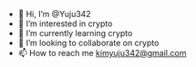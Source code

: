- 👋 Hi, I’m @Yuju342
- 👀 I’m interested in crypto
- 🌱 I’m currently learning crypto
- 💞️ I’m looking to collaborate on crypto
- 📫 How to reach me kimyuju342@gmail.com

<!---
Yuju342/Yuju342 is a ✨ special ✨ repository because its `README.md` (this file) appears on your GitHub profile.
You can click the Preview link to take a look at your changes.
--->
